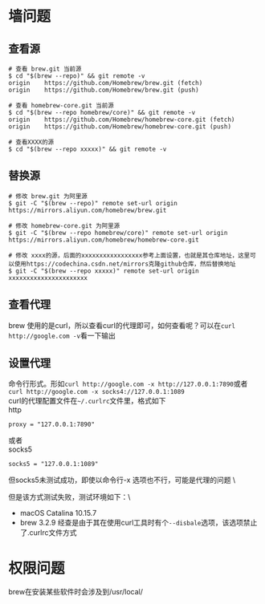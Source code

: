 # 墙问题

## 查看源
```
# 查看 brew.git 当前源
$ cd "$(brew --repo)" && git remote -v
origin    https://github.com/Homebrew/brew.git (fetch)
origin    https://github.com/Homebrew/brew.git (push)

# 查看 homebrew-core.git 当前源
$ cd "$(brew --repo homebrew/core)" && git remote -v
origin    https://github.com/Homebrew/homebrew-core.git (fetch)
origin    https://github.com/Homebrew/homebrew-core.git (push)

# 查看XXXX的源
$ cd "$(brew --repo xxxxx)" && git remote -v
```
## 替换源
```
# 修改 brew.git 为阿里源
$ git -C "$(brew --repo)" remote set-url origin https://mirrors.aliyun.com/homebrew/brew.git

# 修改 homebrew-core.git 为阿里源
$ git -C "$(brew --repo homebrew/core)" remote set-url origin https://mirrors.aliyun.com/homebrew/homebrew-core.git

# 修改 xxxx的源，后面的xxxxxxxxxxxxxxxxx参考上面设置，也就是其仓库地址，这里可以使用https://codechina.csdn.net/mirrors克隆github仓库，然后替换地址
$ git -C "$(brew --repo xxxxx)" remote set-url origin xxxxxxxxxxxxxxxxxxxxxx

```
## 查看代理
brew 使用的是curl，所以查看curl的代理即可，如何查看呢？可以在`curl http://google.com -v`看一下输出
## 设置代理
命令行形式。形如`curl http://google.com -x http://127.0.0.1:7890`或者`curl http://google.com -x socks4://127.0.0.1:1089` \
curl的代理配置文件在`~/.curlrc`文件里，格式如下 \
http 
```
proxy = "127.0.0.1:7890"
```
或者 \
socks5 
```
socks5 = "127.0.0.1:1089"
```
但socks5未测试成功，即使以命令行-x 选项也不行，可能是代理的问题 \

但是该方式测试失败，测试环境如下：\
- macOS Catalina 10.15.7
- brew 3.2.9
经查是由于其在使用curl工具时有个`--disbale`选项，该选项禁止了.curlrc文件方式

# 权限问题
brew在安装某些软件时会涉及到/usr/local/





